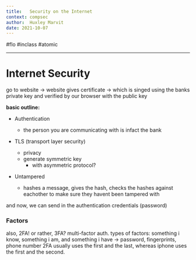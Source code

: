 ```yaml
---
title:   Security on the Internet
context: compsec
author:  Huxley Marvit
date: 2021-10-07
---
```


#flo  #inclass #atomic

***



# Internet Security


go to website -> website gives certificate -> which is singed using the banks private key and verified by our browser with the public key

**basic outline:**
-  Authentication 
	-  the person you are communicating with is infact the bank

-  TLS (transport layer security)
	-  privacy
	-  generate symmetric key
		-  with asymmetric protocol?
		
- Untampered 
	- hashes a message, gives the hash, checks the hashes against eachother to make sure they havent been tampered with
	
and now, we can send in the authentication credentials (password)

### Factors
also, 2FA! or rather, 3FA? multi-factor auth.
types of factors: 
something i know, something i am, and something i have -> password, fingerprints, phone number
2FA usually uses the first and the last, whereas iphone uses the first and the second.



























